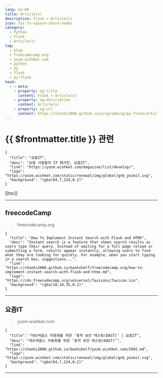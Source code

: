 ```yaml
---
lang: ko-KR
title: Article(s)
description: Flask > Article(s)
icon: fas fa-square-share-nodes
category: 
  - Python
  - Flask
  - Article(s)
tag: 
  - blog
  - freecodecamp.org
  - yozm.wishket.com
  - python
  - py
  - flask
  - py-flask
head:
  - - meta:
    - property: og:title
      content: Flask > Article(s)
    - property: og:description
      content: Article(s)
    - property: og:url
      content: https://chanhi2000.github.io/programming/py-flask/articles/
---
```


# {{ $frontmatter.title }} 관련

<SiteInfo
  name="freeCodeCamp Programming Tutorials: Python, JavaScript, Git & More"
  desc="Browse thousands of programming tutorials written by experts. Learn Web Development, Data Science, DevOps, Security, and get developer career advice."
  url="https://freecodecamp.org/news/"
  logo="https://cdn.freecodecamp.org/universal/favicons/favicon.ico"
  preview="https://cdn.freecodecamp.org/platform/universal/fcc_meta_1920X1080-indigo.png"/>

```component VPCard
{
  "title": "요즘IT", 
  "desc": "요즘 사람들의 IT 매거진, 요즘IT", 
  "link": "https://yozm.wishket.com/magazine/list/develop/", 
  "logo": "https://yozm.wishket.com/static/renewal/img/global/gnb_yozmit.svg", 
  "background": "rgba(84,7,224,0.2)"
}
```

[[toc]]

---

## <FontIcon icon="fa-brands fa-free-code-camp"/>freecodeCamp

> freecodecamp.org

```component VPCard
{
  "title": "How To Implement Instant Search with Flask and HTMX",
  "desc": "Instant search is a feature that shows search results as users type their query. Instead of waiting for a full page reload or submitting a form, results appear instantly, allowing users to find what they are looking for quickly. For example, when you start typing in a search box, suggestions...",
  "link": "https://chanhi2000.github.io/bookshelf/freecodecamp.org/how-to-implement-instant-search-with-flask-and-htmx.md",
  "logo": "https://cdn.freecodecamp.org/universal/favicons/favicon.ico",
  "background": "rgba(10,10,35,0.2)"
}
```

<!-- END: freecodecamp.org -->

---

## 요즘IT

> yozm.wishket.com

```component VPCard
{
  "title": "데브섹옵스 자동화를 위한 ‘동적 보안 테스팅(DAST)’ | 요즘IT",
  "desc": "데브섹옵스 자동화를 위한 ‘동적 보안 테스팅(DAST)’",
  "link": "https://chanhi2000.github.io/bookshelf/yozm.wishket.com/2692.md",
  "logo": "https://yozm.wishket.com/static/renewal/img/global/gnb_yozmit.svg", 
  "background": "rgba(84,7,224,0.2)"
}
```

<!-- END: yozm.wishket.com -->

---

<TagLinks />
